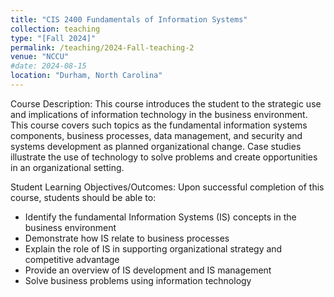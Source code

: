 ```yaml
---
title: "CIS 2400 Fundamentals of Information Systems"
collection: teaching
type: "[Fall 2024]"
permalink: /teaching/2024-Fall-teaching-2
venue: "NCCU"
#date: 2024-08-15
location: "Durham, North Carolina"
---
```

Course Description: 
This course introduces the student to the strategic use and implications of information technology in the business environment. This course covers such topics as the fundamental information systems components, business processes, data management, and security and systems development as planned organizational change. Case studies illustrate the use of technology to solve problems and create opportunities in an organizational setting.

Student Learning Objectives/Outcomes:
Upon successful completion of this course, students should be able to:

- Identify the fundamental Information Systems (IS) concepts in the business environment
- Demonstrate how IS relate to business processes
- Explain the role of IS in supporting organizational strategy and competitive advantage
- Provide an overview of IS development and IS management
- Solve business problems using information technology


